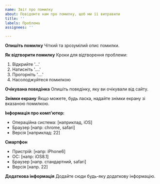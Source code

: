 ```yaml
---
name: Звіт про помилку
about: Повідомте нам про помилку, щоб ми її виправили
title: ''
labels: Проблема
assignees: ''

---
```


**Опишіть помилку**
Чіткий та зрозумілий опис помилки.

**Як відтворити помилку**
Кроки для відтворення проблеми:
1. Відкрийте '...'
2. Натисніть '....'
3. Прогорніть '....'
4. Насолоджуйтеся помилкою

**Очікувана поведінка**
Опишіть поведінку, яку ви очікували від сайту.

**Знімки екрану**
Якщо можете, будь ласка, надайте знімки екрану зі вказаною помилкою.

**Інформація про комп'ютер:**
 - Операційна система: [наприклад, iOS]
 - Браузер [напр: chrome, safari]
 - Версія [наприклад: 22]

**Смартфон**
 - Пристрій: [напр: iPhone6]
 - ОС: [напр: iOS8.1]
 - Браузер [напр. стандартний, safari]
 - Версія [напр. 22]

**Додаткова інформація**
Додайте сюди будь-яку додаткову інформацію.

